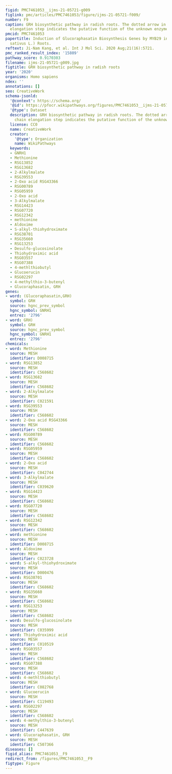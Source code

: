 ```yaml
---
figid: PMC7461053__ijms-21-05721-g009
figlink: pmc/articles/PMC7461053/figure/ijms-21-05721-f009/
number: F9
caption: GRH biosynthetic pathway in radish roots. The dotted arrow in the side chain
  elongation step indicates the putative function of the unknown enzyme.
pmcid: PMC7461053
papertitle: Induction of Glucoraphasatin Biosynthesis Genes by MYB29 in Radish (Raphanus
  sativus L.) Roots.
reftext: Ji-Nam Kang, et al. Int J Mol Sci. 2020 Aug;21(16):5721.
pmc_ranked_result_index: '15809'
pathway_score: 0.9170303
filename: ijms-21-05721-g009.jpg
figtitle: GRH biosynthetic pathway in radish roots
year: '2020'
organisms: Homo sapiens
ndex: ''
annotations: []
seo: CreativeWork
schema-jsonld:
  '@context': https://schema.org/
  '@id': https://pfocr.wikipathways.org/figures/PMC7461053__ijms-21-05721-g009.html
  '@type': Dataset
  description: GRH biosynthetic pathway in radish roots. The dotted arrow in the side
    chain elongation step indicates the putative function of the unknown enzyme.
  license: CC0
  name: CreativeWork
  creator:
    '@type': Organization
    name: WikiPathways
  keywords:
  - GNRH1
  - Methionine
  - RSG13852
  - RSG13682
  - 2-Alkylmalate
  - RSG39553
  - 2-Oxo acid RSG43366
  - RSG00789
  - RSG05959
  - 2-Oxo acid
  - 3-Alkylmalate
  - RSG14423
  - RSG07720
  - RSG12342
  - methionine
  - Aldoxime
  - S-alkyl-thiohydroximate
  - RSG38701
  - RSG35660
  - RSG13253
  - Desulfo-glucosinolate
  - Thiohydroximic acid
  - RSG03557
  - RSG07388
  - 4-methlthiobutyl
  - Glucoerucin
  - RSG02297
  - 4-methylthio-3-butenyl
  - Glucoraphasatin, GRH
genes:
- word: (Glucoraphasatin,GRH)
  symbol: GRH
  source: hgnc_prev_symbol
  hgnc_symbol: GNRH1
  entrez: '2796'
- word: GRH)
  symbol: GRH
  source: hgnc_prev_symbol
  hgnc_symbol: GNRH1
  entrez: '2796'
chemicals:
- word: Methionine
  source: MESH
  identifier: D008715
- word: RSG13852
  source: MESH
  identifier: C568602
- word: RSG13682
  source: MESH
  identifier: C568602
- word: 2-Alkylmalate
  source: MESH
  identifier: C021591
- word: RSG39553
  source: MESH
  identifier: C568602
- word: 2-Oxo acid RSG43366
  source: MESH
  identifier: C568602
- word: RSG00789
  source: MESH
  identifier: C568602
- word: RSG05959
  source: MESH
  identifier: C568602
- word: 2-Oxo acid
  source: MESH
  identifier: C042744
- word: 3-Alkylmalate
  source: MESH
  identifier: C039620
- word: RSG14423
  source: MESH
  identifier: C568602
- word: RSG07720
  source: MESH
  identifier: C568602
- word: RSG12342
  source: MESH
  identifier: C568602
- word: methionine
  source: MESH
  identifier: D008715
- word: Aldoxime
  source: MESH
  identifier: C023728
- word: S-alkyl-thiohydroximate
  source: MESH
  identifier: D000476
- word: RSG38701
  source: MESH
  identifier: C568602
- word: RSG35660
  source: MESH
  identifier: C568602
- word: RSG13253
  source: MESH
  identifier: C568602
- word: Desulfo-glucosinolate
  source: MESH
  identifier: C035999
- word: Thiohydroximic acid
  source: MESH
  identifier: C010519
- word: RSG03557
  source: MESH
  identifier: C568602
- word: RSG07388
  source: MESH
  identifier: C568602
- word: 4-methlthiobutyl
  source: MESH
  identifier: C082768
- word: Glucoerucin
  source: MESH
  identifier: C119493
- word: RSG02297
  source: MESH
  identifier: C568602
- word: 4-methylthio-3-butenyl
  source: MESH
  identifier: C447639
- word: Glucoraphasatin, GRH
  source: MESH
  identifier: C507366
diseases: []
figid_alias: PMC7461053__F9
redirect_from: /figures/PMC7461053__F9
figtype: Figure
---
```


